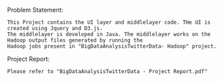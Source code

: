 Problem Statement:

    This Project contains the UI layer and middlelayer code. THe UI is created using Jquery and D3.js. 
    The middlelayer is developed in Java. The middlelayer works on the Hadoop output files generated by running the 
    Hadoop jobs present in "BigDataAnalysisTwitterData- Hadoop" project.
    
Project Report:

    Please refer to "BigDataAnalysisTwitterData - Project Report.pdf"
